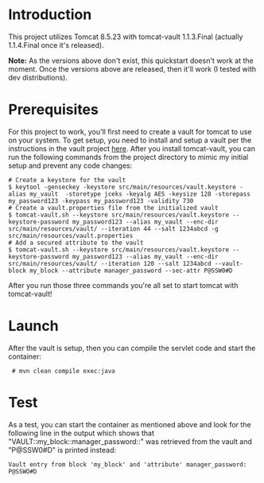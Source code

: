 # Introduction

This project utilizes Tomcat 8.5.23 with tomcat-vault 1.1.3.Final (actually 1.1.4.Final once it's released).

**Note:** As the versions above don't exist, this quickstart doesn't work at the moment. Once the versions above are released, then it'll work (I tested with dev distributions).

# Prerequisites

For this project to work, you'll first need to create a vault for tomcat to use on your system. To get setup, you need to install and setup a vault per the instructions in the vault project [here](https://github.com/picketbox/tomcat-vault/blob/master/INSTALL). After you install tomcat-vault, you can run the following commands from the project directory to mimic my initial setup and prevent any code changes:

    # Create a keystore for the vault
    $ keytool -genseckey -keystore src/main/resources/vault.keystore -alias my_vault  -storetype jceks -keyalg AES -keysize 128 -storepass my_password123 -keypass my_password123 -validity 730
    # Create a vault.properties file from the initialized vault
    $ tomcat-vault.sh --keystore src/main/resources/vault.keystore --keystore-password my_password123 --alias my_vault --enc-dir src/main/resources/vault/ --iteration 44 --salt 1234abcd -g src/main/resources/vault.properties
    # Add a secured attribute to the vault
    $ tomcat-vault.sh --keystore src/main/resources/vault.keystore --keystore-password my_password123 --alias my_vault --enc-dir src/main/resources/vault/ --iteration 120 --salt 1234abcd --vault-block my_block --attribute manager_password --sec-attr P@SSW0#D

After you run those three commands you're all set to start tomcat with tomcat-vault!

# Launch

After the vault is setup, then you can compile the servlet code and start the container:

     # mvn clean compile exec:java

# Test

As a test, you can start the container as mentioned above and look for the following line in the output which shows that "VAULT::my_block::manager_password::" was retrieved from the vault and "P@SSW0#D" is printed instead:

    Vault entry from block 'my_block' and 'attribute' manager_password: P@SSWO#D
